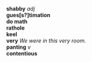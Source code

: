 __shabby__ _adj_  
__gues[s?]timation__  
__do math__  
__rathole__  
__keel__  
__very__ _We were in this very room._  
__panting__ _v_  
__contentious__  